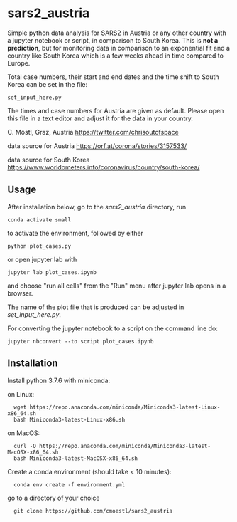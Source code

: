 # sars2_austria

Simple python data analysis for SARS2 in Austria or any other country with a jupyter notebook or script, in comparison to South Korea.
This is **not a prediction**, but for monitoring data in comparison to an exponential fit and a country like South Korea which is a few weeks ahead in time compared to Europe.

Total case numbers, their start and end dates and the time shift to South Korea can be set in the file:

    set_input_here.py
    
The times and case numbers for Austria are given as default. Please open this file in a text editor and adjust it for the data in your country.    

C. Möstl, Graz, Austria https://twitter.com/chrisoutofspace

data source for Austria https://orf.at/corona/stories/3157533/

data source for South Korea https://www.worldometers.info/coronavirus/country/south-korea/


## Usage 

After installation below, go to the *sars2_austria* directory, run 

    conda activate small

to activate the environment, followed by either

    python plot_cases.py
    
or open jupyter lab with     

    jupyter lab plot_cases.ipynb
    
and choose "run all cells" from the "Run" menu after jupyter lab opens in a browser.    

The name of the plot file that is produced can be adjusted in *set_input_here.py*.

For converting the jupyter notebook to a script on the command line do: 

    jupyter nbconvert --to script plot_cases.ipynb



## Installation 

Install python 3.7.6 with miniconda:

on Linux:

	  wget https://repo.anaconda.com/miniconda/Miniconda3-latest-Linux-x86_64.sh
	  bash Miniconda3-latest-Linux-x86.sh

on MacOS:

	  curl -O https://repo.anaconda.com/miniconda/Miniconda3-latest-MacOSX-x86_64.sh
	  bash Miniconda3-latest-MacOSX-x86_64.sh

Create a conda environment (should take < 10 minutes):

	  conda env create -f environment.yml

go to a directory of your choice

	  git clone https://github.com/cmoestl/sars2_austria
	  
